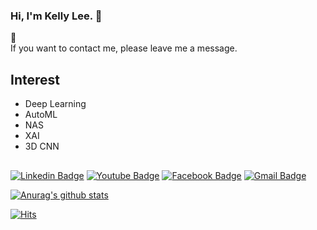 ### Hi, I'm Kelly Lee. 👋 

💬<br>
If you want to contact me, please leave me a message.<br>

## Interest
- Deep Learning
- AutoML
- NAS
- XAI
- 3D CNN

##
[![Linkedin Badge](https://img.shields.io/badge/-LinkedIn-blue?style=flat-square&logo=Linkedin&logoColor=white&link=https://www.linkedin.com/in/kellyeunalee/)](https://www.linkedin.com/in/kellyeunalee/) 
[![Youtube Badge](https://img.shields.io/badge/Youtube-ff0000?style=flat-square&logo=youtube&link=https://www.youtube.com/channel/UCtnmH9KaAfeCAMhXW4R-uSg)](https://www.youtube.com/channel/UCtnmH9KaAfeCAMhXW4R-uSg) 
[![Facebook Badge](https://img.shields.io/badge/facebook-1877f2?style=flat-square&logo=facebook&logoColor=white&link=https://www.facebook.com/kellyeuna.lee)](https://www.facebook.com/kellyeuna.lee)
[![Gmail Badge](https://img.shields.io/badge/Gmail-d14836?style=flat-square&logo=Gmail&logoColor=white&link=mailto:kellyeunalee@gmail.com)](mailto:kellyeunalee@gmail.com) 

[![Anurag's github stats](https://github-readme-stats.vercel.app/api?username=kellyeunalee)](https://github.com/anuraghazra/github-readme-stats)

[![Hits](https://hits.seeyoufarm.com/api/count/incr/badge.svg?url=https%3A%2F%2Fgithub.com%2Fkellyeunalee&count_bg=%2379C83D&title_bg=%23555555&icon=&icon_color=%23E7E7E7&title=hits&edge_flat=false)](https://hits.seeyoufarm.com)

```

```

<!--
**kellyeunalee/kellyeunalee** is a ✨ _special_ ✨ repository because its `README.md` (this file) appears on your GitHub profile.

Here are some ideas to get you started:

- 🔭 I’m currently working on ...
- 🌱 I’m currently learning ...
- 👯 I’m looking to collaborate on ...
- 🤔 I’m looking for help with ...
- 💬 Ask me about ...
- 📫 How to reach me: ...
- 😄 Pronouns: ...
- ⚡ Fun fact: ...
-->
